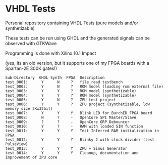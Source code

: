 # VHDL Tests

Personal repository containing VHDL Tests (pure models and/or synthetizable)

These tests can be run using GHDL and the generated signals can be observed with GTKWave

Programming is done with Xilinx 10.1 Impact

(yes, its an old version, but it supports one of my FPGA boards with a Spartan-2E 300K gates!)


```
Sub-Directory  GHDL Synth  FPGA  Description
test_0001:      Y      N     ?   file_read testbench
test_0002:      Y      N     ?   ROM model (loading rom external file)
test_0003:      Y      Y     ?   ROM model (synthetizable)
test_0004:      Y      Y     ?   ROM model (synthetizable)
test_0005:      Y      N     ?   ZPU test project
test_0006:      Y      Y     ?   ZPU project (synthetizable, low memory size 2Kx32bit)
test_0007:      Y      Y     Y   Blink LED for BurchED FPGA board
test_0008:      N      ?     -   OpenCore SPI Master/Slave
test_0009:      ?      ?     -   OpenCore GRP Debouncer
test_0010:      Y      ?     -   RAM with loaded SIN function
test_0011:      Y      Y     Y   Test Inferred RAM initialization in FPGA
test_0012:      Y      Y     Y   Blinky 2 with clock divider (test PulseView)
test_0013:      Y      Y     Y   ZPU + Sinus Generator
test_0014:      Y      Y     Y   Cleanup, documentation and improvement of ZPU core
```
